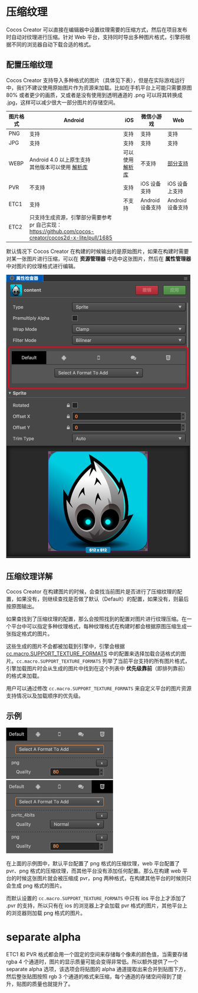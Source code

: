 # 压缩纹理

Cocos Creator 可以直接在编辑器中设置纹理需要的压缩方式，然后在项目发布时自动对纹理进行压缩。针对 Web 平台，支持同时导出多种图片格式，引擎将根据不同的浏览器自动下载合适的格式。

## 配置压缩纹理

Cocos Creator 支持导入多种格式的图片（具体见下表），但是在实际游戏运行中，我们不建议使用原始图片作为资源来加载。比如在手机平台上可能只需要原图 80% 或者更少的画质，又或者是没有使用到透明通道的 .png 可以将其转换成 .jpg，这样可以减少很大一部分图片的存储空间。

图片格式 | Android | iOS | 微信小游戏 | Web
------------ | ------------- | --------- | -------- | --------
PNG | 支持 | 支持 | 支持 | 支持
JPG | 支持 | 支持 | 支持 | 支持
WEBP | Android 4.0 以上原生支持<br>其他版本可以使用 [解析库](https://github.com/alexey-pelykh/webp-android-backport) | 可以使用 [解析库](https://github.com/carsonmcdonald/WebP-iOS-example) | 不支持 | [部分支持](https://caniuse.com/#feat=webp)
PVR | 不支持 | 支持 | iOS 设备支持 | iOS 设备上支持
ETC1 | 支持 | 不支持 | Android 设备支持 | Android 设备支持
ETC2 | 只支持生成资源，引擎部分需要参考 pr 自己实现：https://github.com/cocos-creator/cocos2d-x-lite/pull/1685

默认情况下 Cocos Creator 在构建的时候输出的是原始图片，如果在构建时需要对某一张图片进行压缩，可以在 **资源管理器** 中选中这张图片，然后在 **属性管理器** 中对图片的纹理格式进行编辑。

![compress-texture](compress-texture/compress-texture.png)

## 压缩纹理详解

Cocos Creator 在构建图片的时候，会查找当前图片是否进行了压缩纹理的配置，如果没有，则继续查找是否做了默认（Default）的配置，如果没有，则最后按原图输出。

如果查找到了压缩纹理的配置，那么会按照找到的配置对图片进行纹理压缩。在一个平台中可以指定多种纹理格式，每种纹理格式在构建时都会根据原图压缩生成一张指定格式的图片。

这些生成的图片不会都被加载到引擎中，引擎会根据 [cc.macro.SUPPORT_TEXTURE_FORMATS](http://docs.cocos.com/creator/api/zh/classes/macro.html#supporttextureformats) 中的配置来选择加载合适格式的图片。`cc.macro.SUPPORT_TEXTURE_FORMATS` 列举了当前平台支持的所有图片格式，引擎加载图片时会从生成的图片中找到在这个列表中 **优先级靠前**（即排列靠前）的格式来加载。

用户可以通过修改 `cc.macro.SUPPORT_TEXTURE_FORMATS` 来自定义平台的图片资源支持情况以及加载顺序的优先级。

## 示例

![1](compress-texture/1.png)
![2](compress-texture/2.png)

在上面的示例图中，默认平台配置了 png 格式的压缩纹理，web 平台配置了 pvr、png 格式的压缩纹理，而其他平台没有添加任何配置。那么在构建 web 平台的时候这张图片就会被压缩成 pvr，png 两种格式，在构建其他平台的时候则只会生成 png 格式的图片。

而默认设置的 `cc.macro.SUPPORT_TEXTURE_FORMATS` 中只有 ios 平台上才添加了 .pvr 的支持，所以只有在 ios 的浏览器上才会加载 pvr 格式的图片，其他平台上的浏览器则加载 png 格式的图片。

# separate alpha

ETC1 和 PVR 格式都会用一个固定的空间来存储每个像素的颜色值，当需要存储 rgba 4 个通道时，图片的显示质量可能会变得非常低。所以额外提供了一个 separate alpha 选项，该选项会将贴图的 alpha 通道提取出来合并到贴图下方，然后整张贴图按照 rgb 3 个通道的格式来压缩，每个通道的存储空间得到了提升，贴图的质量也就提升了。

